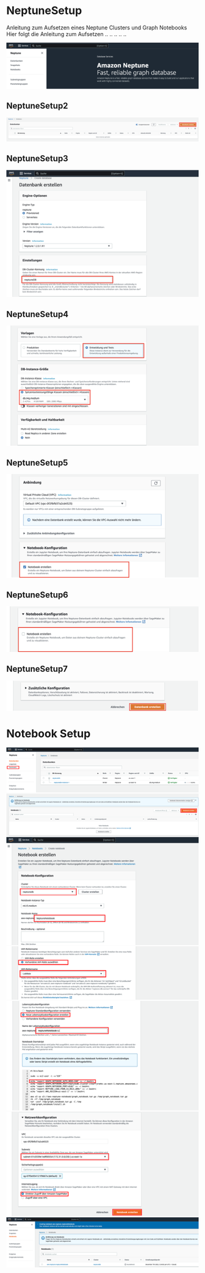 # NeptuneSetup
Anleitung zum Aufsetzen eines Neptune Clusters und Graph Notebooks
Hier folgt die Anleitung zum Aufsetzen
.. 
.. 
.. 
..
..

<img width=“964” src="https://github.com/NeptuneExample/NeptuneSetup/blob/main/Bilder/Neptune_Start.png?raw=true">

## NeptuneSetup2

<img width=“964” src="https://github.com/NeptuneExample/NeptuneSetup/blob/main/Bilder/DB_Erstellung.png?raw=true">

## NeptuneSetup3

<img width=“964” src="https://github.com/NeptuneExample/NeptuneSetup/blob/main/Bilder/DB_Name.png?raw=true">

## NeptuneSetup4

<img width=“964” src="https://github.com/NeptuneExample/NeptuneSetup/blob/main/Bilder/Entwickliungs.png?raw=true">

## NeptuneSetup5

<img width=“964” src="https://github.com/NeptuneExample/NeptuneSetup/blob/main/Bilder/Notebook_Selekt.png?raw=true">

## NeptuneSetup6

<img width=“964” src="https://github.com/NeptuneExample/NeptuneSetup/blob/main/Bilder/Notebook_Deselektiert.png?raw=true">

## NeptuneSetup7

<img width=“964” src="https://github.com/NeptuneExample/NeptuneSetup/blob/main/Bilder/DB_Erstellung_Abschluss.png?raw=true">





# Notebook Setup

<img width=“964” src="https://github.com/NeptuneExample/NeptuneSetup/blob/main/Bilder/Notebook1.png?raw=true">
<img width=“964” src="https://github.com/NeptuneExample/NeptuneSetup/blob/main/Bilder/Notebook2.png?raw=true">
<img width=“964” src="https://github.com/NeptuneExample/NeptuneSetup/blob/main/Bilder/Notebook3.png?raw=true">
<img width=“964” src="https://github.com/NeptuneExample/NeptuneSetup/blob/main/Bilder/Notebook4.png?raw=true">
<img width=“964” src="https://github.com/NeptuneExample/NeptuneSetup/blob/main/Bilder/Notebook5.png?raw=true">
<img width=“964” src="https://github.com/NeptuneExample/NeptuneSetup/blob/main/Bilder/Notebook6.png?raw=true">
<img width=“964” src="https://github.com/NeptuneExample/NeptuneSetup/blob/main/Bilder/Notebook7.png?raw=true">



